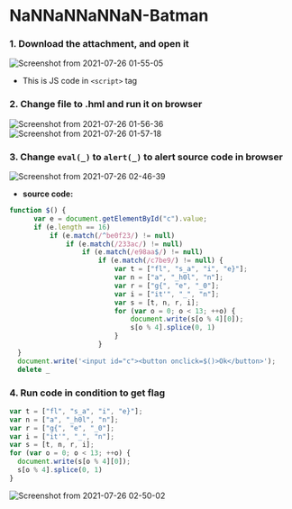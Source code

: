 # NaNNaNNaNNaN-Batman

### 1. Download the attachment, and open it
![Screenshot from 2021-07-26 01-55-05](https://user-images.githubusercontent.com/87865134/126910159-0dfbd3f6-3dcf-4740-ab6c-69c37f3ba933.png)
  - This is JS code in `<script>` tag
 
### 2. Change file to .hml and run it on browser
![Screenshot from 2021-07-26 01-56-36](https://user-images.githubusercontent.com/87865134/126910210-b39d3d04-a8e3-4d58-8b81-d0e1248882e5.png)
![Screenshot from 2021-07-26 01-57-18](https://user-images.githubusercontent.com/87865134/126910211-d308c4a7-23a2-4a78-a5f5-663d995a0950.png)

### 3. Change `eval(_)` to `alert(_)` to alert source code in browser
![Screenshot from 2021-07-26 02-46-39](https://user-images.githubusercontent.com/87865134/126911509-30f33fba-30f3-4ec0-a506-ba58bb3a4eb1.png)
  - **source code:** 
  ```JavaScript
  function $() {
        var e = document.getElementById("c").value;
        if (e.length == 16)
            if (e.match(/^be0f23/) != null)
                if (e.match(/233ac/) != null)
                    if (e.match(/e98aa$/) != null)
                        if (e.match(/c7be9/) != null) {
                            var t = ["fl", "s_a", "i", "e}"];
                            var n = ["a", "_h0l", "n"];
                            var r = ["g{", "e", "_0"];
                            var i = ["it'", "_", "n"];
                            var s = [t, n, r, i];
                            for (var o = 0; o < 13; ++o) {
                                document.write(s[o % 4][0]);
                                s[o % 4].splice(0, 1)
                            }
                        }
    }
    document.write('<input id="c"><button onclick=$()>Ok</button>');
    delete _
  ```
### 4. Run code in condition to get flag
  ```JavaScript
  var t = ["fl", "s_a", "i", "e}"];
  var n = ["a", "_h0l", "n"];
  var r = ["g{", "e", "_0"];
  var i = ["it'", "_", "n"];
  var s = [t, n, r, i];
  for (var o = 0; o < 13; ++o) {
    document.write(s[o % 4][0]);
    s[o % 4].splice(0, 1)
  }
  ```
![Screenshot from 2021-07-26 02-50-02](https://user-images.githubusercontent.com/87865134/126911618-ccb45b34-18b4-41bb-ae60-8afb4badc2a4.png)


